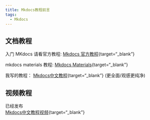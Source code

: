 ```yaml
---
title: Mkdocs教程前言
tags:
  - Mkdocs
---
```


## 文档教程
入门 MKdocs 请看官方教程: 
[Mkdocs 官方教程](https://www.mkdocs.org/user-guide/writing-your-docs/){target=“_blank”}

mkdocs materials 教程: 
[Mkdocs Materials](https://squidfunk.github.io/mkdocs-material/){target=“_blank”}

我写的教程：
[Mkdocs中文教程](https://wcowin.work/Mkdocs-Wcowin/){target=“_blank”} (更全面/观感更纯净)

## 视频教程


已经发布  
[Mkdocs中文教程视频](https://space.bilibili.com/1407028951/lists/4566631?type=series){target=“_blank”}